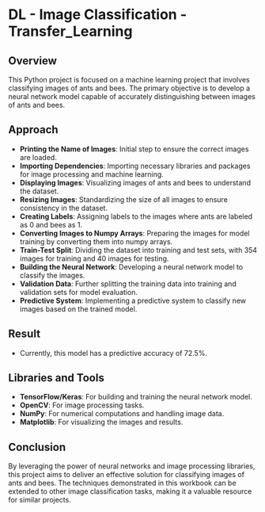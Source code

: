 # DL - Image Classification - Transfer_Learning

**Overview**
------------
This Python project is focused on a machine learning project that involves classifying images of ants and bees. The primary objective is to develop a neural network model capable of accurately distinguishing between images of ants and bees.

**Approach**
---------------
- **Printing the Name of Images**: Initial step to ensure the correct images are loaded.
- **Importing Dependencies**: Importing necessary libraries and packages for image processing and machine learning.
- **Displaying Images**: Visualizing images of ants and bees to understand the dataset.
- **Resizing Images**: Standardizing the size of all images to ensure consistency in the dataset.
- **Creating Labels**: Assigning labels to the images where ants are labeled as 0 and bees as 1.
- **Converting Images to Numpy Arrays**: Preparing the images for model training by converting them into numpy arrays.
- **Train-Test Split**: Dividing the dataset into training and test sets, with 354 images for training and 40 images for testing.
- **Building the Neural Network**: Developing a neural network model to classify the images.
- **Validation Data**: Further splitting the training data into training and validation sets for model evaluation.
- **Predictive System**: Implementing a predictive system to classify new images based on the trained model.

**Result**
------------
- Currently, this model has a predictive accuracy of 72.5%.

**Libraries and Tools**
-----------------------
- **TensorFlow/Keras**: For building and training the neural network model.
- **OpenCV**: For image processing tasks.
- **NumPy**: For numerical computations and handling image data.
- **Matplotlib**: For visualizing the images and results.

**Conclusion**
--------------
By leveraging the power of neural networks and image processing libraries, this project aims to deliver an effective solution for classifying images of ants and bees. The techniques demonstrated in this workbook can be extended to other image classification tasks, making it a valuable resource for similar projects.
